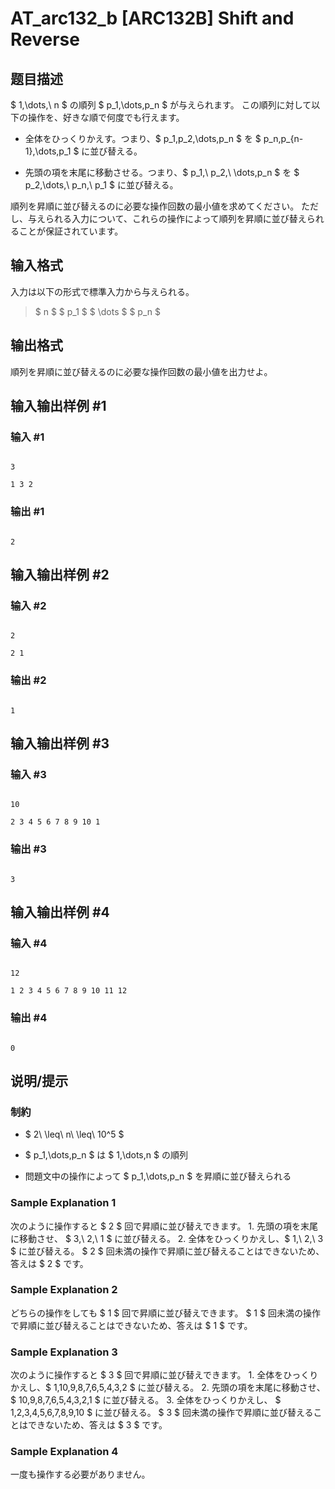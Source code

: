 # AT_arc132_b [ARC132B] Shift and Reverse

## 题目描述

[problemUrl]: https://atcoder.jp/contests/arc132/tasks/arc132_b

$ 1,\dots,\ n $ の順列 $ p_1,\dots,p_n $ が与えられます。 この順列に対して以下の操作を、好きな順で何度でも行えます。

- 全体をひっくりかえす。つまり、$ p_1,p_2,\dots,p_n $ を $ p_n,p_{n-1},\dots,p_1 $ に並び替える。
- 先頭の項を末尾に移動させる。つまり、$ p_1,\ p_2,\ \dots,p_n $ を $ p_2,\dots,\ p_n,\ p_1 $ に並び替える。

順列を昇順に並び替えるのに必要な操作回数の最小値を求めてください。 ただし、与えられる入力について、これらの操作によって順列を昇順に並び替えられることが保証されています。

## 输入格式

入力は以下の形式で標準入力から与えられる。

> $ n $ $ p_1 $ $ \dots $ $ p_n $

## 输出格式

順列を昇順に並び替えるのに必要な操作回数の最小値を出力せよ。

## 输入输出样例 #1

### 输入 #1

```
3
1 3 2
```

### 输出 #1

```
2
```

## 输入输出样例 #2

### 输入 #2

```
2
2 1
```

### 输出 #2

```
1
```

## 输入输出样例 #3

### 输入 #3

```
10
2 3 4 5 6 7 8 9 10 1
```

### 输出 #3

```
3
```

## 输入输出样例 #4

### 输入 #4

```
12
1 2 3 4 5 6 7 8 9 10 11 12
```

### 输出 #4

```
0
```

## 说明/提示

### 制約

- $ 2\ \leq\ n\ \leq\ 10^5 $
- $ p_1,\dots,p_n $ は $ 1,\dots,n $ の順列
- 問題文中の操作によって $ p_1,\dots,p_n $ を昇順に並び替えられる

### Sample Explanation 1

次のように操作すると $ 2 $ 回で昇順に並び替えできます。 1. 先頭の項を末尾に移動させ、 $ 3,\ 2,\ 1 $ に並び替える。 2. 全体をひっくりかえし、$ 1,\ 2,\ 3 $ に並び替える。 $ 2 $ 回未満の操作で昇順に並び替えることはできないため、答えは $ 2 $ です。

### Sample Explanation 2

どちらの操作をしても $ 1 $ 回で昇順に並び替えできます。 $ 1 $ 回未満の操作で昇順に並び替えることはできないため、答えは $ 1 $ です。

### Sample Explanation 3

次のように操作すると $ 3 $ 回で昇順に並び替えできます。 1. 全体をひっくりかえし、$ 1,10,9,8,7,6,5,4,3,2 $ に並び替える。 2. 先頭の項を末尾に移動させ、 $ 10,9,8,7,6,5,4,3,2,1 $ に並び替える。 3. 全体をひっくりかえし、 $ 1,2,3,4,5,6,7,8,9,10 $ に並び替える。 $ 3 $ 回未満の操作で昇順に並び替えることはできないため、答えは $ 3 $ です。

### Sample Explanation 4

一度も操作する必要がありません。